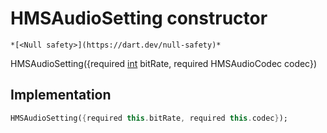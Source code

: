 


# HMSAudioSetting constructor




    *[<Null safety>](https://dart.dev/null-safety)*



HMSAudioSetting({required [int](https://api.flutter.dev/flutter/dart-core/int-class.html) bitRate, required HMSAudioCodec codec})





## Implementation

```dart
HMSAudioSetting({required this.bitRate, required this.codec});
```







